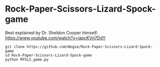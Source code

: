 # Rock-Paper-Scissors-Lizard-Spock-game
Best explained by Dr. Sheldon Cooper himself: https://www.youtube.com/watch?v=iapcKVn7DdY

`git clone https://github.com/Wogie/Rock-Paper-Scissors-Lizard-Spock-game`\
`cd Rock-Paper-Scissors-Lizard-Spock-game`\
`python RPSLS_game.py`
